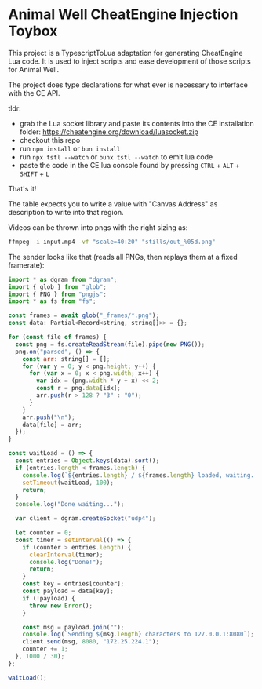 # Animal Well CheatEngine Injection Toybox

This project is a TypescriptToLua adaptation for generating CheatEngine Lua code.
It is used to inject scripts and ease development of those scripts for Animal Well.

The project does type declarations for what ever is necessary to interface with the CE API.

tldr:

- grab the Lua socket library and paste its contents into the CE installation folder: https://cheatengine.org/download/luasocket.zip
- checkout this repo
- run `npm install` or `bun install`
- run `npx tstl --watch` or `bunx tstl --watch` to emit lua code
- paste the code in the CE lua console found by pressing `CTRL` + `ALT` + `SHIFT` + `L`

That's it!

The table expects you to write a value with "Canvas Address" as description to write into that region.

Videos can be thrown into pngs with the right sizing as:

```sh
ffmpeg -i input.mp4 -vf "scale=40:20" "stills/out_%05d.png"
```

The sender looks like that (reads all PNGs, then replays them at a fixed framerate):

```js
import * as dgram from "dgram";
import { glob } from "glob";
import { PNG } from "pngjs";
import * as fs from "fs";

const frames = await glob("_frames/*.png");
const data: Partial<Record<string, string[]>> = {};

for (const file of frames) {
  const png = fs.createReadStream(file).pipe(new PNG());
  png.on("parsed", () => {
    const arr: string[] = [];
    for (var y = 0; y < png.height; y++) {
      for (var x = 0; x < png.width; x++) {
        var idx = (png.width * y + x) << 2;
        const r = png.data[idx];
        arr.push(r > 128 ? "3" : "0");
      }
    }
    arr.push("\n");
    data[file] = arr;
  });
}

const waitLoad = () => {
  const entries = Object.keys(data).sort();
  if (entries.length < frames.length) {
    console.log(`${entries.length} / ${frames.length} loaded, waiting...`);
    setTimeout(waitLoad, 100);
    return;
  }
  console.log("Done waiting...");

  var client = dgram.createSocket("udp4");

  let counter = 0;
  const timer = setInterval(() => {
    if (counter > entries.length) {
      clearInterval(timer);
      console.log("Done!");
      return;
    }
    const key = entries[counter];
    const payload = data[key];
    if (!payload) {
      throw new Error();
    }

    const msg = payload.join("");
    console.log(`Sending ${msg.length} characters to 127.0.0.1:8080`);
    client.send(msg, 8080, "172.25.224.1");
    counter += 1;
  }, 1000 / 30);
};

waitLoad();
```

